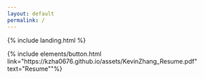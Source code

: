 ```yaml
---
layout: default
permalink: /
---
```


{% include landing.html %}

<p class="text-center"> 
    {% include elements/button.html link="https://kzha0676.github.io/assets/KevinZhang_Resume.pdf" text="Resume""%} 
</p>


